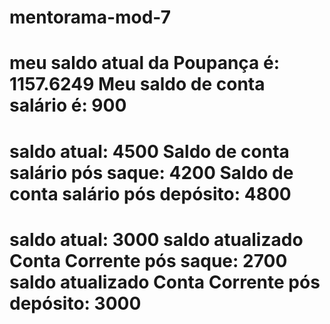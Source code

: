 # mentorama-mod-7

meu saldo atual da Poupança é: 1157.6249
Meu saldo de conta salário é: 900
========================================
saldo atual: 4500
Saldo de conta salário pós saque: 4200
Saldo de conta salário pós depósito: 4800
========================================
saldo atual: 3000
saldo atualizado Conta Corrente pós saque: 2700
saldo atualizado Conta Corrente pós depósito: 3000
========================================

